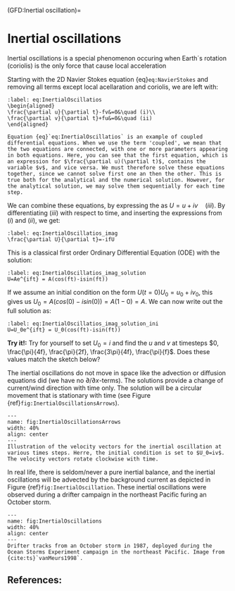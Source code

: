 (GFD:Inertial oscillation)=
# Inertial oscillations

Inertial oscillations is a special phenomenon occuring when Earth´s rotation (coriolis)  is the only force that cause local acceleration

Starting with the 2D Navier Stokes equation {eq}`eq:NavierStokes` and removing all terms except local acellaration and coriolis, we are left with:

```{math}
:label: eq:InertialOscillatios
\begin{aligned}
\frac{\partial u}{\partial t}-fv&=0&\quad (i)\\
\frac{\partial v}{\partial t}+fu&=0&\quad (ii)
\end{aligned} 
```

```{note}
Equation {eq}`eq:InertialOscillatios` is an example of coupled differential equations. When we use the term 'coupled', we mean that the two equations are connected, with one or more parameters appearing in both equations. Here, you can see that the first equation, which is an expression for $\frac{\partial u)(\partial t)$, contains the variable $v$, and vice versa. We must therefore solve these equations together, since we cannot solve first one an then the other. This is true both for the analytical and the numerical solution. However, for the analytical solution, we may solve them sequentially for each time step.
```

We can combine these equations, by expressing the as $U=u+iv \quad(iii)$. By differentiating $(iii)$ with respect to time, and inserting the  expressions from $(i)$ and $(ii)$, we get:

```{math}
:label: eq:InertialOscillatios_imag
\frac{\partial U}{\partial t}=-ifU
```

This is a classical first order Ordinary Differential Equation (ODE) with the solution:

```{math}
:label: eq:InertialOscillatios_imag_solution
U=Ae^{ift} = A(cos(ft)-isin(ft))
```

If we assume an initial condition on the form $U(t=0)U_0=u_0+iv_0$, this gives us $U_0=A(cos(0)-isin(0))=A(1-0)=A$. We can now write out the full solution as:

```{math}
:label: eq:InertialOscillatios_imag_solution_ini
U=U_0e^{ift} = U_0(cos(ft)-isin(ft))
```

**Try it!:**
Try for yourself to set $U_0=i$ and find the $u$ and $v$ at timesteps $0, \frac{\pi}{4f}, \frac{\pi}{2f}, \frac{3\pi}{4f}, \frac{\pi}{f}$. Does these values match the sketch below?

The inertial oscillations do not move in space like the advection or diffusion equations did (we have no $\partial/\partial x$-terms). The solutions provide a change of current/wind direction with time only. The solution will be a circular movement that is stationary with time (see Figure {ref}`fig:InertialOscillationsArrows`). 

```{figure} ./InertialOscillationsArrows.png
---
name: fig:InertialOscillationsArrows
width: 40%
align: center
---
Illustration of the velocity vectors for the inertial oscillation at various times steps. Herre, the initial condition is set to $U_0=iv$. The velocity vectors rotate clockwise with time. 
```

In real life, there is seldom/never a pure inertial balance, and the inertial oscillations will be advected by the background current as depicted in Figure {ref}`fig:InertialOscillation`. These inertial oscillations were observed during a drifter campaign in the northeast Pacific furing an October storm. 


```{figure} ./inertial_oscillations.jpg
---
name: fig:InertialOscillations
width: 40%
align: center
---
Drifter tracks from an October storm in 1987, deployed during the Ocean Storms Experiment campaign in the northeast Pacific. Image from {cite:ts}`vanMeurs1998`.  
```

## References:

```{bibliography}
```